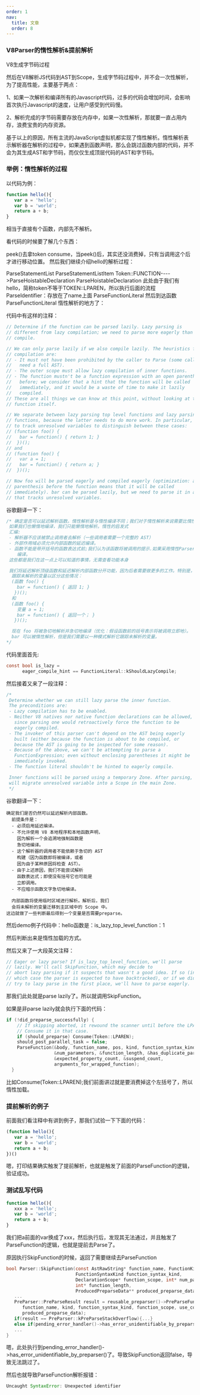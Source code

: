 ```yaml
---
order: 1
nav:
  title: 文章
  order: 8
---
```


### V8Parser的惰性解析&提前解析
V8生成字节码过程

然后在V8解析JS代码到AST到Scope，生成字节码过程中，并不会一次性解析，为了提高性能，主要基于两点：

1、如果一次解析和编译所有的Javascript代码，过多的代码会增加时间，会影响首次执行Javascript的速度，让用户感受到代码慢。

2、解析完成的字节码需要存放在内存中，如果一次性解析，那就要一直占用内存，浪费宝贵的内存资源。

基于以上的原因，所有主流的JavaScript虚拟机都实现了惰性解析。惰性解析表示解析器在解析的过程中，如果遇到函数声明，那么会跳过函数内部的代码，并不会为其生成AST和字节码，而仅仅生成顶层代码的AST和字节码。

### 举例：惰性解析的过程
以代码为例：

```javascript
function hello(){
   var a = 'hello';
   var b = 'world';
   return a + b;
}
```
相当于直接有个函数，内部先不解析。

看代码的时候要了解几个东西：

peek()去拿token
consume，当peek()后，其实还没消费掉，只有当调用这个后才进行移动位置。
然后我们继续介绍hello的解析过程：

ParseStatementList
ParseStatementListItem
Token::FUNCTION---->ParseHoistableDeclaration
ParseHoistableDeclaration
此处由于我们有hello，简称token不等于TOKEN::LPAREN，所以执行后面的流程
ParseIdentifier：存放在了name上面
ParseFunctionLiteral
然后到达函数 ParseFunctionLiteral 惰性解析的地方了：

代码中有这样的注释：

```c
// Determine if the function can be parsed lazily. Lazy parsing is
// different from lazy compilation; we need to parse more eagerly than we
// compile.

// We can only parse lazily if we also compile lazily. The heuristics for lazy
// compilation are:
// - It must not have been prohibited by the caller to Parse (some callers
//   need a full AST).
// - The outer scope must allow lazy compilation of inner functions.
// - The function mustn't be a function expression with an open parenthesis
//   before; we consider that a hint that the function will be called
//   immediately, and it would be a waste of time to make it lazily
//   compiled.
// These are all things we can know at this point, without looking at the
// function itself.

// We separate between lazy parsing top level functions and lazy parsing inner
// functions, because the latter needs to do more work. In particular, we need
// to track unresolved variables to distinguish between these cases:
// (function foo() {
//   bar = function() { return 1; }
//  })();
// and
// (function foo() {
//   var a = 1;
//   bar = function() { return a; }
//  })();

// Now foo will be parsed eagerly and compiled eagerly (optimization: assume
// parenthesis before the function means that it will be called
// immediately). bar can be parsed lazily, but we need to parse it in a mode
// that tracks unresolved variables.
```
谷歌翻译一下：
```c
/* 确定是否可以延迟解析函数。惰性解析是与惰性编译不同；我们对于惰性解析来说需要比惰性编译更如饥似渴。
 如果我们也懒惰地编译，我们只能懒惰地解析。惰性的启发式
 汇编:
 - 解析器不应该被禁止调用者去解析（一些调用者需要一个完整的 AST）
 - 外部作用域必须允许内部函数的延迟编译。
 - 函数不能是带开括号的函数表达式前;我们认为该函数将被调用的提示.如果采用惰性Parser就是浪费时间
    编译。
 这些都是我们在这一点上可以知道的事情，无需查看功能本身

 我们将延迟解析顶级函数和延迟解析内部函数分开功能，因为后者需要做更多的工作。特别是，我们需要
  跟踪未解析的变量以区分这些情况：
  (函数 foo() {
    bar = function() { 返回 1; }
   })();
  和
  (函数 foo() {
    变量 a = 1;
    bar = function() { 返回一个； }
   })();

  现在 foo 将被急切地解析并急切地编译（优化：假设函数前的括号表示将被调用立即地）。 
  bar 可以被惰性解析，但是我们需要以一种模式解析它跟踪未解析的变量。
*/
```

代码里面首先:

```c
const bool is_lazy =
      eager_compile_hint == FunctionLiteral::kShouldLazyCompile;
```
然后接着又来了一段注释：

```c
/*
 Determine whether we can still lazy parse the inner function.
 The preconditions are:
 - Lazy compilation has to be enabled.
 - Neither V8 natives nor native function declarations can be allowed,
   since parsing one would retroactively force the function to be
   eagerly compiled.
 - The invoker of this parser can't depend on the AST being eagerly
   built (either because the function is about to be compiled, or
   because the AST is going to be inspected for some reason).
 - Because of the above, we can't be attempting to parse a
   FunctionExpression; even without enclosing parentheses it might be
   immediately invoked.
 - The function literal shouldn't be hinted to eagerly compile.

 Inner functions will be parsed using a temporary Zone. After parsing, we
 will migrate unresolved variable into a Scope in the main Zone.
 */
```
谷歌翻译一下：

```
确定我们是否仍然可以延迟解析内部函数。
  前提条件是：
  - 必须启用延迟编译。
  - 不允许使用 V8 本地程序和本地函数声明，
    因为解析一个会追溯地强制函数是
    急切地编译。
  - 这个解析器的调用者不能依赖于急切的 AST
    构建（因为函数即将被编译，或者
    因为由于某种原因将检查 AST）。
  - 由于上述原因，我们不能尝试解析
    函数表达式；即使没有括号它也可能是
    立即调用。
  - 不应暗示函数文字急切地编译。

  内部函数将使用临时区域进行解析。解析后，我们
  会将未解析的变量迁移到主区域中的 Scope 中。
这边就做了一些判断最后得到一个变量是否需要preparse。
```

然后demo例子代码中：hello函数是：is_lazy_top_level_function：1

然后判断出来是惰性加载的方式。

然后又来了一大段英文注释：

```c
// Eager or lazy parse? If is_lazy_top_level_function, we'll parse
// lazily. We'll call SkipFunction, which may decide to
// abort lazy parsing if it suspects that wasn't a good idea. If so (in
// which case the parser is expected to have backtracked), or if we didn't
// try to lazy parse in the first place, we'll have to parse eagerly.
```
那我们此处就是parse lazily了。所以就调用SkipFunction。

如果是非parse lazily就会执行下面的代码：

```c
if (!did_preparse_successfully) {
    // If skipping aborted, it rewound the scanner until before the LPAREN.
    // Consume it in that case.
    if (should_preparse) Consume(Token::LPAREN);
    should_post_parallel_task = false;
    ParseFunction(&body, function_name, pos, kind, function_syntax_kind, scope,
                  &num_parameters, &function_length, &has_duplicate_parameters,
                  &expected_property_count, &suspend_count,
                  arguments_for_wrapped_function);
  }
```
比如Consume(Token::LPAREN);我们前面讲过就是要消费掉这个左括号了，所以惰性加载。

### 提前解析的例子
前面我们看注释中有讲到例子，那我们试验一下下面的代码：
```javascript
(function hello(){
   var a = 'hello';
   var b = 'world';
   return a + b;
})()
```
嗯，打印结果确实触发了提前解析，也就是触发了前面的ParseFunction的逻辑，验证成功。

### 测试乱写代码
```javascript
function hello(){
   xxx a = 'hello';
   var b = 'world';
   return a + b;
}
```
我们把a前面的var换成了xxx，然后执行后，发现其无法通过，并且触发了ParseFunction的逻辑，也就是提前去Parse了。

原因执行SkipFunction的时候，返回了需要继续去ParseFunction
```c
bool Parser::SkipFunction(const AstRawString* function_name, FunctionKind kind,
                          FunctionSyntaxKind function_syntax_kind,
                          DeclarationScope* function_scope, int* num_parameters,
                          int* function_length,
                          ProducedPreparseData** produced_preparse_data) {
   ...
   PreParser::PreParseResult result = reusable_preparser()->PreParseFunction(
      function_name, kind, function_syntax_kind, function_scope, use_counts_,
      produced_preparse_data);
   if(result == PreParser::kPreParseStackOverflow){...}
   else if(pending_error_handler()->has_error_unidentifiable_by_preparser()){...}
   ...
}
```
嗯，此处执行到pending_error_handler()->has_error_unidentifiable_by_preparser()了。导致SkipFunction返回false，导致无法跳过了。

然后也就导致ParseFunction解析报错：
```javascript
Uncaught SyntaxError: Unexpected identifier
```